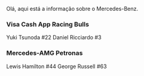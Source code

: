 Olá, aqui está a informação sobre o Mercedes-Benz.
### Visa Cash App Racing Bulls
Yuki Tsunoda #22
Daniel Ricciardo #3
### Mercedes-AMG Petronas
Lewis Hamilton #44
George Russell #63
